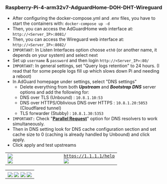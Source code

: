<h3 align="center">Raspberry-Pi-4-arm32v7-AdguardHome-DOH-DHT-Wireguard</h3>

<p align="center">
  <ul>
  <li>After configuring the docker-compose.yml and .env files, you have to start the containers with: <code>docker-compose up -d</code></li>
  <li>Then, you can access the AdGuardHome web interface at: <code>http://&lt;Server_IP&gt;:8081/</code></li>
    <li>Then, you can access the Wireguard web interface at: <code>http://&lt;Server_IP&gt;:8082/</code></li>
  <li><code>IMPORTANT</code>: In Listen Interfaces option choose <code>eth0</code> (or another name, it depends on your system) and select next</li>
  <li>Set up <code>username</code> &amp; <code>password</code> and then login <code>http://&lt;Server_IP&gt;:80/</code></li>
  <li><code>IMPORTANT</code>: In general settings, set "Query logs retention" to 24 hours. (I read that for some people logs fill up which slows down Pi and needing a reboot)</li>
  <li>In AdGuard homepage under settings, select "DNS settings"
  <ul>
  <li>Delete everything from both <em><strong>Upstream</strong></em> and <em><strong>Bootstrap DNS</strong></em> server options and add the following for:</li>
  <li>DNS over TLS (Unbound) : <code>10.8.1.10:53</code></li>
  <li>DNS over HTTPS/Oblivious DNS over HTTPS : <code>10.8.1.20:5053</code> (Cloudflared tunnel)</li>
  <li>TLS forwarder (Stubby) : <code>10.8.1.30:5353</code></li>
  </ul>
  </li>
  <li><code>IMPORTANT:</code> Check "<a href="https://adguard.com/en/blog/in-depth-review-adguard-home.html#dns"><b>Parallel Request</b></a>" option for DNS resolvers to work simultaneously.</li>
  <li>Then in DNS setting look for DNS cache configuration section and set cache size to 0 (caching is already handled by Unbound) and click apply.</li>
  <li>Click apply and test upstreams</li>
</ul>
</p>

<p align="center">
  <table>
    <tr>
      <td width="50%;">
          <img style="display: block;" align="center" src="https://user-images.githubusercontent.com/50296997/175570800-38980dd5-7ef9-4755-9a9f-a2f146ec69f5.png">
          <img style="display: block;" align="center" src="https://user-images.githubusercontent.com/50296997/175570912-0f8ecbc6-2b73-41f9-b1db-13cf29c1df81.png">
      </td>
      <td width="50%;">
          <code style="margin: auto 0;" align="center"><a href="https://1.1.1.1/help">https://1.1.1.1/help</a></code>
          <img style="display: block;" align="center" src="https://user-images.githubusercontent.com/50296997/175571556-ad189bd3-cf44-439a-8ca9-08132bc296fc.png">
      </td>
    </tr>
  </table>
  <table>
    <tr>
      <td width="100%;">
          <img align="center" src="https://user-images.githubusercontent.com/50296997/175570157-668c29b5-c5b2-4cc5-817f-2e1988002f4b.png">
          <img align="center" src="https://user-images.githubusercontent.com/50296997/175570237-a0ef34e6-5da1-46e5-9f0d-2b0b59107f3d.png">
          <img align="center" src="https://user-images.githubusercontent.com/50296997/175570289-6f9ada4d-2a93-4b20-bcdd-c387fd7a1367.png">
          <img align="center" src="https://user-images.githubusercontent.com/50296997/175573061-8d4641e1-f920-45e5-91a5-e57dec1b6885.png">
      </td>
    </tr>
  </table>
</p>
